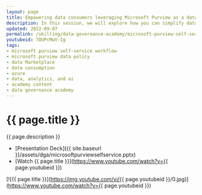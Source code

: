 ```yaml
---
layout: page
title: Empowering data consumers leveraging Microsoft Purview as a data marketplace
description: In this session, we will explore how you can simplify data consumers journey using Microsoft Purview self-service data discovery and data access management capabilities.
updated: 2022-09-07
permalink: /skilling/data-governance-academy/microsoft-purview-self-service-data-access
youtubeid: 7DUPcMwV-Ig
tags: 
- microsoft purview self-service workflow
- microsoft purview data policy
- data Marketplace
- data consumption
- azure
- data, analytics, and ai
- academy content
- data governance academy
---
```


# {{ page.title }}

{{ page.description }}

* [Presentation Deck]({{ site.baseurl }}/assets/dga/microsoftpurviewselfservice.pptx)
* [Watch {{ page.title }}](https://www.youtube.com/watch?v={{ page.youtubeid }})

[![{{ page.title }}](https://img.youtube.com/vi/{{ page.youtubeid }}/0.jpg)](https://www.youtube.com/watch?v={{ page.youtubeid }})

